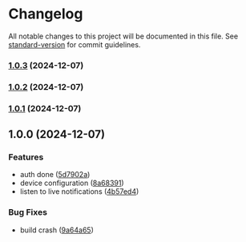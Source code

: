# Changelog

All notable changes to this project will be documented in this file. See [standard-version](https://github.com/conventional-changelog/standard-version) for commit guidelines.

### [1.0.3](https://github.com/conradbekondo/chattr/compare/v1.0.2...v1.0.3) (2024-12-07)

### [1.0.2](https://github.com/conradbekondo/chattr/compare/v1.0.1...v1.0.2) (2024-12-07)

### [1.0.1](https://github.com/conradbekondo/chattr/compare/v1.0.0...v1.0.1) (2024-12-07)

## 1.0.0 (2024-12-07)


### Features

* auth done ([5d7902a](https://github.com/conradbekondo/chattr/commit/5d7902a7be296fb135b8b0a3f519c15f676f6a89))
* device configuration ([8a68391](https://github.com/conradbekondo/chattr/commit/8a68391de9e74b5263557bd74c12a9f9072e9d2e))
* listen to live notifications ([4b57ed4](https://github.com/conradbekondo/chattr/commit/4b57ed489e5912d7c30528c9977dcf09826bb17f))


### Bug Fixes

* build crash ([9a64a65](https://github.com/conradbekondo/chattr/commit/9a64a65fe78f600334fc37a58945b129133dc53f))
